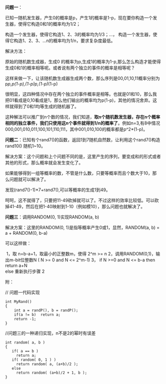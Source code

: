**问题一**：

已知一随机发生器，产生0的概率是p，产生1的概率是1-p，现在要你构造一个发生器，使得它构造0和1的概率均为1/2；

构造一个发生器，使得它构造1、2、3的概率均为1/3；…， 
构造一个发生器，使得它构造1、2、3、…n的概率均为1/n，要求复杂度最低。

解决方法：

原始的随机数生成器，生成0 的概率为p,生成1的概率为1-p,那么怎么构造才能使得生成0和1的概率相等呢。或者说有两个独立的事件的概率是相等呢？

这样来做一下，让该随机数生成器生成两个数，那么序列是00,01,10,11概率分别为 p*p,p(1-p),(1-p)p,(1-p)*(1-p)

很明显，这四种情况中存在两个独立的事件概率是相等。也就是01和10，那么我把01看成是0,10看成是1，那么他们输出的概率均为p(1-p)，其他的情况舍弃。这样就得到了0和1均等生成的随机器了。

这种解法可以推广到n个数的情况，我们知道，**取n个随机数发生器，存在n个概率相同的独立事件，我们只使用这n个事件就得到1/n的概率了**。例如n=3,有8中情况000,001,010,011,100,101,110,111，其中001,010,100的概率都是p^2*(1-p)。

**问题二**：已知有个rand7()的函数，返回1到7随机自然数，让利用这个rand7()构造rand10() 随机1~10。

解决方案：这个问题和上个问题不同的是，这里产生的序列，要变成和的形式或者其他的形式，那么概率就会发生变化了。

如果能够得到一组等概率的数，不管是什么数，只要等概率而且个数大于10，那么问题就可以解决了。

发现(rand7()-1)*7+rand7(),可以等概率的生成1到49。

呵呵，这不就得了，只要把11-49砍掉就可以了。不过这样的效率比较低。可以砍掉41-49，然后在把1-40映射到1-10（例如模10），那么问题也就解决了。

**问题三**：调用RANDOM(0, 1)实现RANDOM(a, b)

解决方案：这里的RANDOM(0, 1)是指等概率产生0或1，显然，RANDOM(a, b) = a + RANDOM(0, b-a)

可以这样做：

​         1，取 n=b-a+1，取最小的正整数m，使得 2^m >= n
         2，调用RANDOM(0,1)，输出m-bit位整数N   (  N >= 0 and N <= 2^m-1)
         3，  if   N >=0  and N <= b-a
                      then return a+N     
                else 重新执行步骤 2

 

附：

// 问题一代码实现

```
int MyRand()
{
    int a = randP(), b = randP();
    if(a != b)  return a;
    return -1;
}
```

//问题三的一种递归实现，n不是2的幂时有误差

```
int random( a, b )
{
   if( a == b )
     return a;
   if( random( 0, 1 ) )
     return random( a, (a+b)/2 );
   else
     return random( (a+b)/2 + 1, b );
}
```